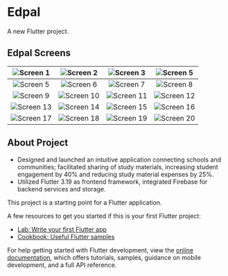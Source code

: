# Edpal

A new Flutter project.

## Edpal Screens

| ![Screen 1](https://github.com/user-attachments/assets/f50bc316-0fc5-4a83-95b3-3d10b96377f0) | ![Screen 2](https://github.com/user-attachments/assets/49ba8e26-d3d8-4592-9869-2ed0ccc937f8) | ![Screen 3](https://github.com/user-attachments/assets/196de050-63d9-4213-b9ab-f7653f16d4d6) |   ![Screen 5](https://github.com/user-attachments/assets/576b8ea0-5a57-4f0c-8648-95e5141f1a88) |
|:--:|:--:|:--:|:--:|
| ![Screen 5](https://github.com/user-attachments/assets/5f5a120a-c9ce-4294-89b9-fd991b75af40) | ![Screen 6](https://github.com/user-attachments/assets/c5d9091b-03f7-43ee-ad60-14c4f33d1a4f) | ![Screen 7](https://github.com/user-attachments/assets/e0871a8c-82fd-4e30-8c3b-323a75e32d24) | ![Screen 8](https://github.com/user-attachments/assets/4d0902f6-94ba-463b-b366-9169b6a3a808) |
| ![Screen 9](https://github.com/user-attachments/assets/0e7266f8-0130-4edf-90cc-b7a1b4775fe9) | ![Screen 10](https://github.com/user-attachments/assets/c7407ed6-3fd0-4f08-8bb4-6049d485d2e6) | ![Screen 11](https://github.com/user-attachments/assets/046b7451-aa6d-4fab-b8ee-a4a4c9efb2ee) | ![Screen 12](https://github.com/user-attachments/assets/e011a46d-fd91-4fe0-aace-c199313e7688) |
|  ![Screen 13](https://github.com/user-attachments/assets/82427c55-82d5-422e-841b-f7cabd9ca6f4) | ![Screen 14](https://github.com/user-attachments/assets/83e2ee03-5fcc-478b-8949-0ca22ad7d763) | ![Screen 15](https://github.com/user-attachments/assets/76a9a045-7901-4ffc-a088-2db55d87f1c8) | ![Screen 16](https://github.com/user-attachments/assets/5dc90a56-9f67-4403-b835-a4a19304048a) |
| ![Screen 17](https://github.com/user-attachments/assets/9ce8dcfc-942a-4b7b-8c8c-8e07ae1bb350) | ![Screen 18](https://github.com/user-attachments/assets/d45ff2d3-f88d-407d-8853-acdc4c84f95b) | ![Screen 19](https://github.com/user-attachments/assets/38fd29d5-62da-4023-af60-df0f354894e6) | ![Screen 20](https://github.com/user-attachments/assets/10b532bd-2a0f-4c5b-b247-dd704ff563f0) |

## About Project

- Designed and launched an intuitive application connecting schools and communities; facilitated sharing of study materials, increasing student engagement by 40% and reducing study material expenses by 25%.
- Utilized Flutter 3.19 as frontend framework, integrated Firebase for backend services and storage.

This project is a starting point for a Flutter application.

A few resources to get you started if this is your first Flutter project:

- [Lab: Write your first Flutter app](https://docs.flutter.dev/get-started/codelab)
- [Cookbook: Useful Flutter samples](https://docs.flutter.dev/cookbook)

For help getting started with Flutter development, view the [online documentation](https://docs.flutter.dev/), which offers tutorials, samples, guidance on mobile development, and a full API reference.
